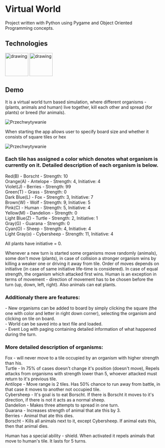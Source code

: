 # Virtual World

Project written with Python using Pygame and Object Oriented Programming concepts.

## Technologies

<img src="https://github.com/user-attachments/assets/4c3e8037-a888-4564-ae68-1dbc9ddef725" alt="drawing" width="75"/>
<img src="https://github.com/user-attachments/assets/cd65f45b-4869-4cd7-8ee3-fdb3a75e5dfe" alt="drawing" width="75"/>

## Demo

It is a virtual world turn based simulation, where different organisms - (plants, animals and human) live together, kill each other and spread (for plants) or breed (for animals).

![Przechwytywanie](https://user-images.githubusercontent.com/125133223/225217787-9397eb83-104d-4e76-b908-fc3827af0ae0.PNG)

When starting the app allows user to specify board size and whether it consists of square tiles or hex

![Przechwytywanie](https://user-images.githubusercontent.com/125133223/225218474-531161fa-63bf-41ba-8bac-f038261d48c5.PNG)

<h3>Each tile has assigned a color which denotes what organism is currently on it. Detailed description of each organism is below.</h3>
Red(B) - Borscht - Strength: 10 <br/>
Orange(A) - Antelope - Strength: 4, Initiative: 4 <br/>
Violet(J) - Berries - Strength: 99 <br/>
Green(T) - Grass - Strength: 0 <br/>
Dark Blue(L) - Fox - Strength: 3, Initiative: 7<br/>
Brown(W) - Wolf - Strength: 9, Initiative: 5<br/>
Pink(C) - Human - Strength: 5, Initiative: 4<br/>
Yellow(M) - Dandelion - Strength: 0<br/>
Light Blue(Z) - Turtle - Strength: 2, Initiative: 1<br/>
Gray(G) - Guarana - Strength: 0<br/>
Cyan(O) - Sheep - Strength: 4, Initiative: 4<br/>
Light Gray(o) - Cybersheep - Strength: 11, Initiative: 4<br/>

All plants have initiative = 0.

Whenever a new turn is started some organisms move randomly (animals), some don't move (plants), in case of collision a stronger organism wins by killing a weaker one or driving it away from tile. Order of moves depends on initiative (in case of same initiative life-time is considered). In case of equal strength, the organism which attacked first wins. Human is an exception in terms of movement - direction of movement has to be chosen before the turn (up, down, left, right). Also animals can eat plants.

<h3>Additionaly there are features:</h3>
- New organisms can be added to board by simply clicking the square (the one with color and letter in right down corner), selecting the organism and clicking on tile on board.<br/>
- World can be saved into a text file and loaded.<br/>
- Event Log with paging containing detailed information of what happened during the turn.<br/>

<h3>More detailed description of organisms:</h3>
Fox - will never move to a tile occupied by an organism with higher strength than his.<br/>
Turtle - In 75% of cases doesn't change it's position (doesn't move), Repels attacks from organisms with strength lower than 5, whoever attacked must return to it's previous tile.<br/>
Antilope - Move range is 2 tiles. Has 50% chance to run away from battle, in that case it moves to another not occupied tile.<br/>
Cybersheep - It's goal is to eat Borscht. If there is Borscht it moves to it's direction, if there is not it acts as a normal sheep.<br/>
Dandelion - Makes three attempts to spread in one turn.<br/>
Guarana - Increases strength of animal that ate this by 3.<br/>
Berries - Animal that ate this dies.<br/>
Borscht - Kills all animals next to it, except Cybersheep. If animal eats this, then that animal dies.<br/>

Human has a special ability - shield. When activated it repels animals that move to human's tile. It lasts for 5 turns.





